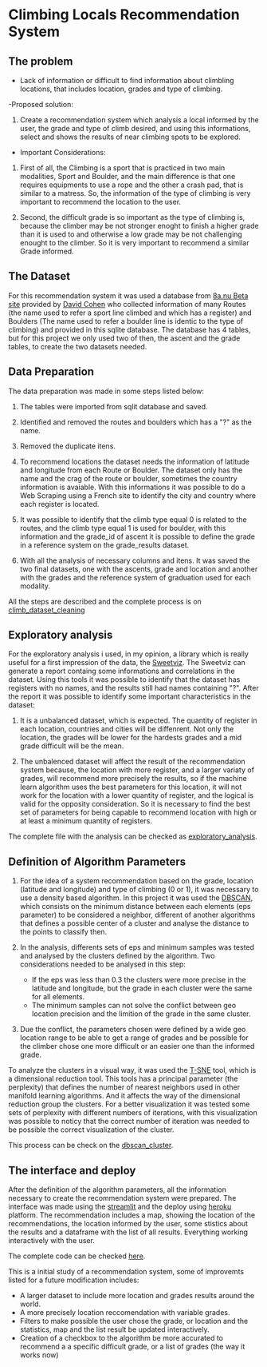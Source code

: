 # Climbing Locals Recommendation System

## The problem

- Lack of information or difficult to find information about climbling locations, that includes location, grades and type of climbing.

-Proposed solution:
1. Create a recommendation system which analysis a local informed by the user, the grade and type of climb desired, and using this informations, select and shows the results of near climbing spots to be explored.

- Important Considerations:
1. First of all, the Climbing is a sport that is practiced in two main modalities, Sport and Boulder, and the main difference is that one requires equipments to use a rope and the other a crash pad, that is similar to a matress. So, the information of the type of climbing is very important to recommend the location to the user.

2. Second, the difficult grade is so important as the type of climbing is, because the climber may be not stronger enoght to finish a higher grade than it is used to and otherwise a low grade may be not challenging enought to the climber. So it is very important to recommend a similar Grade informed.

## The Dataset

For this recommendation system it was used a database from [8a.nu Beta site](https://www.kaggle.com/dcohen21/8anu-climbing-logbook) provided by [David Cohen](https://www.kaggle.com/dcohen21) who collected information of many Routes (the name used to refer a sport line climbed and which has a register) and Boulders (The name used to refer a boulder line is identic to the type of climbing) and provided in this sqlite database.
The database has 4 tables, but for this project we only used two of then, the ascent and the grade tables, to create the two datasets needed.

## Data Preparation

The data preparation was made in some steps listed below:

1. The tables were imported from sqlit database and saved.

2. Identified and removed the routes and boulders which has a "?" as the name.

3. Removed the duplicate itens.

4. To recommend locations the dataset needs the information of latitude and longitude from each Route or Boulder. The dataset only has the name and the crag of the route or boulder, sometimes the country information is avaiable. With this informations it was possible to do a Web Scraping using a French site to identify the city and country where each register is located.

5. It was possible to identify that the climb type equal 0 is related to the routes, and the climb type equal 1 is used for boulder, with this information and the grade_id of ascent it is possible to define the grade in a reference system on the grade_results dataset.

6. With all the analysis of necessary columns and itens. It was saved the two final datasets, one with the ascents, grade and location and another with the grades and the reference system of graduation used for each modality.

All the steps are described and the complete process is on [climb_dataset_cleaning](https://github.com/tiagotakeshi/climb-project/blob/366666ca5b7b974286e3c1e907b927c3ff2a3ebb/files/climb_dataset_cleaning.ipynb)

## Exploratory analysis

For the exploratory analysis i used, in my opinion, a library which is really useful for a first impression of the data, the [Sweetviz](https://pypi.org/project/sweetviz/). The Sweetviz can generate a report containg some informations and correlations in the dataset.
Using this tools it was possible to identify that the dataset has registers with no names, and the results still had names containing "?".
After the report it was possible to identify some important characteristics in the dataset:

1. It is a unbalanced dataset, which is expected. The quantity of register in each location, countries and cities will be diffenrent. Not only the location, the grades will be lower for the hardests grades and a mid grade difficult will be the mean.

2. The unbalenced dataset will affect the result of the recommendation system because, the location with more register, and a larger variaty of grades, will recommend more precisely the results, so if the machine learn algorithm uses the best parameters for this location, it will not work for the location with a lower quantity of register, and the logical is valid for the opposity consideration. So it is necessary to find the best set of parameters for being capable to recommend location with high or at least a minimum quantity of registers.

The complete file with the analysis can be checked as [exploratory_analysis](https://github.com/tiagotakeshi/climb-project/blob/443c2feda1506ffd916955aa58f95cbf2bbdb2cf/files/exploratory_analysis.ipynb).

## Definition of Algorithm Parameters

1. For the idea of a system recommendation based on the grade, location (latitude and longitude) and type of climbing (0 or 1), it was necessary to use a density based algorithm. In this project it was used the [DBSCAN](https://scikit-learn.org/stable/modules/generated/sklearn.cluster.DBSCAN.html), which consists on the minimum distance between each elements (eps parameter) to be considered a neighbor, different of another algorithms that defines a possible center of a cluster and analyse the distance to the points to classify then.   

2. In the analysis, differents sets of eps and minimum samples was tested and analysed by the clusters defined by the algorithm. Two considerations needed to be analysed in this step:
	- If the eps was less than 0.3 the clusters were more precise in the latitude and longitude, but the grade in each cluster were the same for all elements.
	- The minimum samples can not solve the conflict between geo location precision and the limition of the grade in the same cluster.

3. Due the conflict, the parameters chosen were defined by a wide geo location range to be able to get a range of grades and be possible for the climber chose one more difficult or an easier one than the informed grade.

To analyze the clusters in a visual way, it was used the [T-SNE](https://scikit-learn.org/stable/modules/generated/sklearn.manifold.TSNE.html) tool, which is a dimensional reduction tool.
This tools has a principal parameter (the perplexity) that defines the number of nearest neighbors used in other manifold learning algorithms. And it affects the way of the dimensional reduction group the clusters.
For a better visualization it was tested some sets of perplexity with different numbers of iterations, with this visualization was possible to noticy that the correct number of iteration was needed to be possible the correct visualization of the cluster.

This process can be check on the [dbscan_cluster](https://github.com/tiagotakeshi/climb-project/blob/8373caa334e6ecf01a74b7430bb583049bbdeb41/files/dbscan_clusters.ipynb).

## The interface and deploy

After the definition of the algorithm parameters, all the information necessary to create the recommendation system were prepared. The interface was made using the [streamlit](https://streamlit.io/#install) and the deploy using [heroku](https://www.heroku.com/about) platform.
The recommendation includes a map, showing the location of the recommendations, the location informed by the user, some stistics about the results and a dataframe with the list of all results. Everything working interactively with the user.

The complete code can be checked [here](https://github.com/tiagotakeshi/climb-project/blob/dfe79661a277c9b462889aa16208a35836ceb3b6/main.py).

This is a initial study of a recommendation system, some of improvemts listed for a future modification includes:
- A larger dataset to include more location and grades results around the world.
- A more precisely location reccomendation with variable grades.
- Filters to make possible the user chose the grade, or location and the statistics, map and the list result be updated interactively.
- Creation of a checkbox to the algorithm be more accurated to recommend a a specific difficult grade, or a list of grades (the way it works now)
